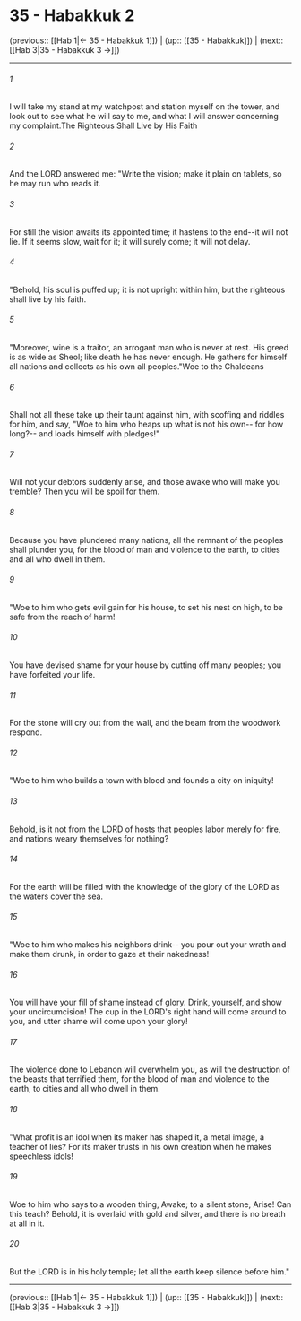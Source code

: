 # 35 - Habakkuk 2

(previous:: [[Hab 1|← 35 - Habakkuk 1]]) | (up:: [[35 - Habakkuk]]) | (next:: [[Hab 3|35 - Habakkuk 3 →]])

***


###### 1 
I will take my stand at my watchpost and station myself on the tower, and look out to see what he will say to me, and what I will answer concerning my complaint.The Righteous Shall Live by His Faith 

###### 2 
And the LORD answered me: "Write the vision; make it plain on tablets, so he may run who reads it. 

###### 3 
For still the vision awaits its appointed time; it hastens to the end--it will not lie. If it seems slow, wait for it; it will surely come; it will not delay. 

###### 4 
"Behold, his soul is puffed up; it is not upright within him, but the righteous shall live by his faith. 

###### 5 
"Moreover, wine is a traitor, an arrogant man who is never at rest. His greed is as wide as Sheol; like death he has never enough. He gathers for himself all nations and collects as his own all peoples."Woe to the Chaldeans 

###### 6 
Shall not all these take up their taunt against him, with scoffing and riddles for him, and say, "Woe to him who heaps up what is not his own-- for how long?-- and loads himself with pledges!" 

###### 7 
Will not your debtors suddenly arise, and those awake who will make you tremble? Then you will be spoil for them. 

###### 8 
Because you have plundered many nations, all the remnant of the peoples shall plunder you, for the blood of man and violence to the earth, to cities and all who dwell in them. 

###### 9 
"Woe to him who gets evil gain for his house, to set his nest on high, to be safe from the reach of harm! 

###### 10 
You have devised shame for your house by cutting off many peoples; you have forfeited your life. 

###### 11 
For the stone will cry out from the wall, and the beam from the woodwork respond. 

###### 12 
"Woe to him who builds a town with blood and founds a city on iniquity! 

###### 13 
Behold, is it not from the LORD of hosts that peoples labor merely for fire, and nations weary themselves for nothing? 

###### 14 
For the earth will be filled with the knowledge of the glory of the LORD as the waters cover the sea. 

###### 15 
"Woe to him who makes his neighbors drink-- you pour out your wrath and make them drunk, in order to gaze at their nakedness! 

###### 16 
You will have your fill of shame instead of glory. Drink, yourself, and show your uncircumcision! The cup in the LORD's right hand will come around to you, and utter shame will come upon your glory! 

###### 17 
The violence done to Lebanon will overwhelm you, as will the destruction of the beasts that terrified them, for the blood of man and violence to the earth, to cities and all who dwell in them. 

###### 18 
"What profit is an idol when its maker has shaped it, a metal image, a teacher of lies? For its maker trusts in his own creation when he makes speechless idols! 

###### 19 
Woe to him who says to a wooden thing, Awake; to a silent stone, Arise! Can this teach? Behold, it is overlaid with gold and silver, and there is no breath at all in it. 

###### 20 
But the LORD is in his holy temple; let all the earth keep silence before him."

***

(previous:: [[Hab 1|← 35 - Habakkuk 1]]) | (up:: [[35 - Habakkuk]]) | (next:: [[Hab 3|35 - Habakkuk 3 →]])
